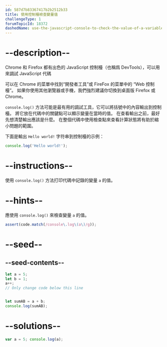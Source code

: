 ```yaml
---
id: 587d7b83367417b2b2512b33
title: 使用控制檯檢查變量值
challengeType: 1
forumTopicId: 18372
dashedName: use-the-javascript-console-to-check-the-value-of-a-variable
---
```


# --description--

Chrome 和 Firefox 都有出色的 JavaScript 控制檯（也稱爲 DevTools），可以用來調試 JavaScript 代碼

可以在 Chrome 的菜單中找到“開發者工具”或 FireFox 的菜單中的 “Web 控制檯”。 如果你使用其他瀏覽器或手機，我們強烈建議你切換到桌面版 Firefox 或 Chrome。

`console.log()` 方法可能是最有用的調試工具，它可以將括號中的內容輸出到控制檯。 將它放在代碼中的關鍵點可以顯示變量在當時的值。 在查看輸出之前，最好先想清楚輸出應該是什麼。 在整個代碼中使用檢查點來查看計算狀態將有助於縮小問題的範圍。

下面是輸出 `Hello world!` 字符串到控制檯的示例：

```js
console.log('Hello world!');
```

# --instructions--

使用 `console.log()` 方法打印代碼中記錄的變量 `a` 的值。

# --hints--

應使用 `console.log()` 來檢查變量 `a` 的值。

```js
assert(code.match(/console\.log\(a\)/g));
```

# --seed--

## --seed-contents--

```js
let a = 5;
let b = 1;
a++;
// Only change code below this line


let sumAB = a + b;
console.log(sumAB);
```

# --solutions--

```js
var a = 5; console.log(a);
```
